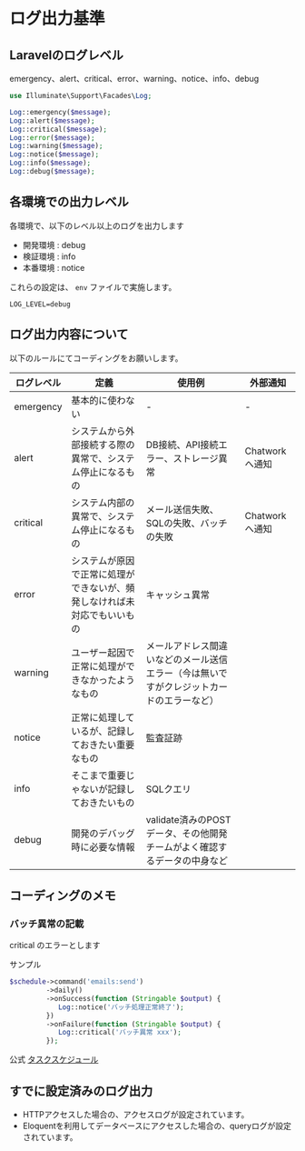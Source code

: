 # ログ出力基準

## Laravelのログレベル

emergency、alert、critical、error、warning、notice、info、debug

```php
use Illuminate\Support\Facades\Log;

Log::emergency($message);
Log::alert($message);
Log::critical($message);
Log::error($message);
Log::warning($message);
Log::notice($message);
Log::info($message);
Log::debug($message);
```

## 各環境での出力レベル

各環境で、以下のレベル以上のログを出力します

- 開発環境 : debug
- 検証環境 : info
- 本番環境 : notice

これらの設定は、 `env` ファイルで実施します。  

```.env
LOG_LEVEL=debug
```

## ログ出力内容について

以下のルールにてコーディングをお願いします。

| ログレベル | 定義 | 使用例 | 外部通知 |
|-----------|------|-------|---------|
| emergency | 基本的に使わない | - | - |
| alert | システムから外部接続する際の異常で、システム停止になるもの | DB接続、API接続エラー、ストレージ異常 | Chatwork へ通知 |
| critical | システム内部の異常で、システム停止になるもの | メール送信失敗、SQLの失敗、バッチの失敗 | Chatwork へ通知 |
| error | システムが原因で正常に処理ができないが、頻発しなければ未対応でもいいもの | キャッシュ異常 ||
| warning | ユーザー起因で正常に処理ができなかったようなもの | メールアドレス間違いなどのメール送信エラー（今は無いですがクレジットカードのエラーなど） ||
| notice | 正常に処理しているが、記録しておきたい重要なもの | 監査証跡 ||
| info | そこまで重要じゃないが記録しておきたいもの | SQLクエリ ||
| debug | 開発のデバッグ時に必要な情報 | validate済みのPOSTデータ、その他開発チームがよく確認するデータの中身など ||

## コーディングのメモ

### バッチ異常の記載

critical のエラーとします

サンプル

```php
$schedule->command('emails:send')
         ->daily()
         ->onSuccess(function (Stringable $output) {
            Log::notice('バッチ処理正常終了');
         })
         ->onFailure(function (Stringable $output) {
            Log::critical('バッチ異常 xxx');
         });
```

公式 [タスクスケジュール](https://readouble.com/laravel/8.x/ja/scheduling.html)

## すでに設定済みのログ出力

- HTTPアクセスした場合の、アクセスログが設定されています。
- Eloquentを利用してデータベースにアクセスした場合の、queryログが設定されています。
